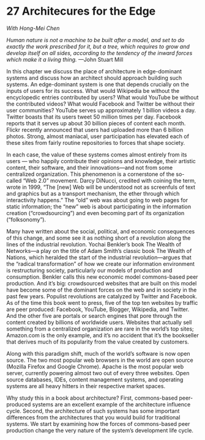 27 Architecures for the Edge
===

_With Hong-Mei Chen_

_Human nature is not a machine to be built after a
model, and set to do exactly the work prescribed for
it, but a tree, which requires to grow and develop
itself on all sides, according to the tendency of
the inward forces which make it a living thing._
—John Stuart Mill

In this chapter we discuss the place of architecture in edge-dominant systems and discuss how an architect should approach building such systems. An edge-dominant system is one that depends crucially on the inputs of users for its success. What would Wikipedia be without the encyclopedic entries contributed by users? What would YouTube be without the contributed videos? What would Facebook and Twitter be without their user communities? YouTube serves up approximately 1 billion videos a day. Twitter boasts that its users tweet 50 million times per day. Facebook reports that it serves up about 30 billion pieces of content each month. Flickr recently announced that users had uploaded more than 6 billion photos. Strong, almost maniacal, user participation has elevated each of these sites from fairly routine repositories to forces that shape society.

In each case, the value of these systems comes almost entirely from its users — who happily contribute their opinions and knowledge, their artistic content, their software, and their innovations—and not from some centralized organization. This phenomenon is a cornerstone of the so-called “Web 2.0” movement. Darcy DiNucci, credited with coining the term, wrote in 1999, “The [new] Web will be understood not as screenfuls of text and graphics but as a transport mechanism, the ether through which interactivity happens.” The “old” web was about going to web pages for static information; the “new” web is about participating in the information creation (“crowdsourcing”) and even becoming part of its organization (“folksonomy”).

Many have written about the social, political, and economic consequences of this change, and some see it as nothing short of a revolution along the lines of the industrial revolution. Yochai Benkler’s book The Wealth of Networks—a play on the title of Adam Smith’s classic book The Wealth of Nations, which heralded the start of the industrial revolution—argues that the “radical transformation” of how we create our information environment is restructuring society, particularly our models of production and consumption. Benkler calls this new economic model commons-based peer production. And it’s big: crowdsourced websites that are built on this model have become some of the dominant forces on the web and in society in the past few years. Populist revolutions are catalyzed by Twitter and Facebook. As of the time this book went to press, five of the top ten websites by traffic are peer produced: Facebook, YouTube, Blogger, Wikipedia, and Twitter. And the other five are portals or search engines that pore through the content created by billions of worldwide users. Websites that actually sell something from a centralized organization are rare in the world’s top sites; Amazon.com is the only example, and it’s no accident that it’s the bookseller that derives much of its popularity from the value created by customers.

Along with this paradigm shift, much of the world’s software is now open source. The two most popular web browsers in the world are open source (Mozilla Firefox and Google Chrome). Apache is the most popular web server, currently powering almost two out of every three websites. Open source databases, IDEs, content management systems, and operating systems are all heavy hitters in their respective market spaces.

Why study this in a book about architecture? First, commons-based peer-produced systems are an excellent example of the architecture influence cycle. Second, the architecture of such systems has some important differences from the architectures that you would build for traditional systems. We start by examining how the forces of commons-based peer production change the very nature of the system’s development life cycle.